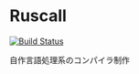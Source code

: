# Ruscall
[![Build Status](https://travis-ci.org/elipmoc/Ruscall.svg?branch=develop)](https://travis-ci.org/elipmoc/Ruscall)

自作言語処理系のコンパイラ制作
